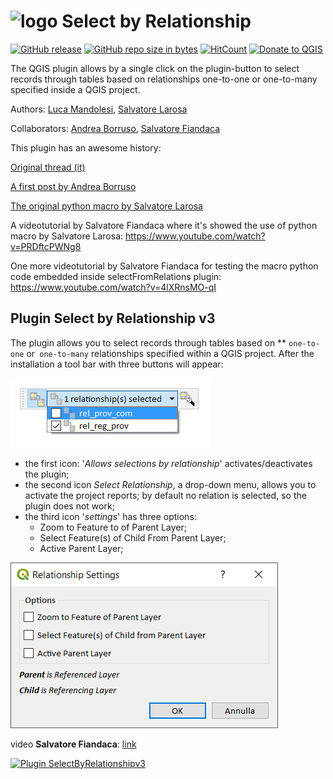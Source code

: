 # ![logo](images/icon.png) Select by Relationship
[![GitHub release](https://img.shields.io/github/release/pyarchinit/selectbyrelationship_repo.svg?style=flat-square)](https://github.com/pyarchinit/selectbyrelationship_repo)
[![GitHub repo size in bytes](https://img.shields.io/github/repo-size/pyarchinit/selectbyrelationship_repo.svg?style=flat-square)](https://github.com/pyarchinit/selectbyrelationship_repo)
[![HitCount](http://hits.dwyl.io/pyarchinit/selectbyrelationship_repo.svg)](http://hits.dwyl.io/pyarchinit/selectbyrelationship_repo)
[![Donate to QGIS](https://img.shields.io/badge/donate%20to-QGIS-green.svg?style=flat-square)](http://qgis.org/en/site/getinvolved/donations.html)


The QGIS plugin allows by a single click on the plugin-button to select records through tables based on relationships one-to-one or one-to-many specified inside a QGIS project.

Authors: [Luca Mandolesi](https://github.com/pyarchinit), [Salvatore Larosa](https://github.com/slarosa)

Collaborators: [Andrea Borruso](https://github.com/aborruso), [Salvatore Fiandaca](https://github.com/pigreco)

This plugin has an awesome history:

[Original thread (it)](http://osgeo-org.1560.x6.nabble.com/QGIS-select-in-join-tabella-in-relazione-td5317093.html)

[A first post by Andrea Borruso](https://medium.com/tantotanto/qgis-selezionare-geometrie-da-una-tabella-di-attributi-correlata-bea37747a7e2)

[The original python macro by Salvatore Larosa](https://gist.github.com/slarosa/653e6d759cf0d82c2a24dcc499b094e0)

A videotutorial by Salvatore Fiandaca where it's showed the use of python macro by Salvatore Larosa:
https://www.youtube.com/watch?v=PRDftcPWNg8

One more videotutorial by Salvatore Fiandaca for testing the macro python code embedded inside selectFromRelations plugin:
https://www.youtube.com/watch?v=4lXRnsMO-qI

## Plugin Select by Relationship v3

The plugin allows you to select records through tables based on ** `one-to-one` or` one-to-many` relationships specified within a QGIS project.
After the installation a tool bar with three buttons will appear:

<img src="/images/icone_p2.png">

*  the first icon: '_Allows selections by relationship_' activates/deactivates the plugin;
* the second icon _Select Relationship_, a drop-down menu, allows you to activate the project reports; by default no relation is selected, so the plugin does not work;
* the third icon '_settings_' has three options:
    * Zoom to Feature to of Parent Layer;
    * Select Feature(s) of Child From Parent Layer;
    * Active Parent Layer;

<img src="/images/icona_settings2.png">

video **Salvatore Fiandaca**: [link](https://youtu.be/EGfFCOfAS5E)

[![Plugin SelectByRelationshipv3](https://img.youtube.com/vi/EGfFCOfAS5E/0.jpg)](https://youtu.be/EGfFCOfAS5E "SelectByRelationshipv3")
